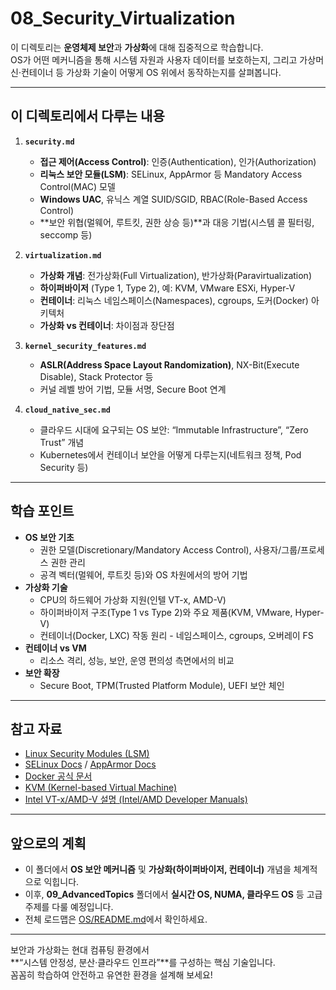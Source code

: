 # 08_Security_Virtualization

이 디렉토리는 **운영체제 보안**과 **가상화**에 대해 집중적으로 학습합니다.  
OS가 어떤 메커니즘을 통해 시스템 자원과 사용자 데이터를 보호하는지, 그리고 가상머신·컨테이너 등 가상화 기술이 어떻게 OS 위에서 동작하는지를 살펴봅니다.

---

## 이 디렉토리에서 다루는 내용

1. **`security.md`**  
   - **접근 제어(Access Control)**: 인증(Authentication), 인가(Authorization)  
   - **리눅스 보안 모듈(LSM)**: SELinux, AppArmor 등 Mandatory Access Control(MAC) 모델  
   - **Windows UAC**, 유닉스 계열 SUID/SGID, RBAC(Role-Based Access Control)  
   - **보안 위협(멀웨어, 루트킷, 권한 상승 등)**과 대응 기법(시스템 콜 필터링, seccomp 등)

2. **`virtualization.md`**  
   - **가상화 개념**: 전가상화(Full Virtualization), 반가상화(Paravirtualization)  
   - **하이퍼바이저** (Type 1, Type 2), 예: KVM, VMware ESXi, Hyper-V  
   - **컨테이너**: 리눅스 네임스페이스(Namespaces), cgroups, 도커(Docker) 아키텍처  
   - **가상화 vs 컨테이너**: 차이점과 장단점

3. **`kernel_security_features.md`**
   - **ASLR(Address Space Layout Randomization)**, NX-Bit(Execute Disable), Stack Protector 등  
   - 커널 레벨 방어 기법, 모듈 서명, Secure Boot 연계

4. **`cloud_native_sec.md`**
   - 클라우드 시대에 요구되는 OS 보안: “Immutable Infrastructure”, “Zero Trust” 개념  
   - Kubernetes에서 컨테이너 보안을 어떻게 다루는지(네트워크 정책, Pod Security 등)

---

## 학습 포인트

- **OS 보안 기초**  
  - 권한 모델(Discretionary/Mandatory Access Control), 사용자/그룹/프로세스 권한 관리  
  - 공격 벡터(멀웨어, 루트킷 등)와 OS 차원에서의 방어 기법
- **가상화 기술**  
  - CPU의 하드웨어 가상화 지원(인텔 VT-x, AMD-V)  
  - 하이퍼바이저 구조(Type 1 vs Type 2)와 주요 제품(KVM, VMware, Hyper-V)  
  - 컨테이너(Docker, LXC) 작동 원리 - 네임스페이스, cgroups, 오버레이 FS
- **컨테이너 vs VM**  
  - 리소스 격리, 성능, 보안, 운영 편의성 측면에서의 비교
- **보안 확장**  
  - Secure Boot, TPM(Trusted Platform Module), UEFI 보안 체인

---

## 참고 자료

- [Linux Security Modules (LSM)](https://www.kernel.org/doc/html/latest/admin-guide/LSM/index.html)  
- [SELinux Docs](https://github.com/SELinuxProject) / [AppArmor Docs](https://gitlab.com/apparmor/apparmor/-/wikis/home)  
- [Docker 공식 문서](https://docs.docker.com/)  
- [KVM (Kernel-based Virtual Machine)](https://www.linux-kvm.org/page/Main_Page)  
- [Intel VT-x/AMD-V 설명 (Intel/AMD Developer Manuals)](https://www.intel.com/content/www/us/en/developer/articles/technical/intel-sdm.html)

---

## 앞으로의 계획

- 이 폴더에서 **OS 보안 메커니즘** 및 **가상화(하이퍼바이저, 컨테이너)** 개념을 체계적으로 익힙니다.  
- 이후, **09_AdvancedTopics** 폴더에서 **실시간 OS, NUMA, 클라우드 OS** 등 고급 주제를 다룰 예정입니다.  
- 전체 로드맵은 [OS/README.md](../README.md)에서 확인하세요.

---

보안과 가상화는 현대 컴퓨팅 환경에서  
**“시스템 안정성, 분산·클라우드 인프라”**를 구성하는 핵심 기술입니다.  
꼼꼼히 학습하여 안전하고 유연한 환경을 설계해 보세요! 

